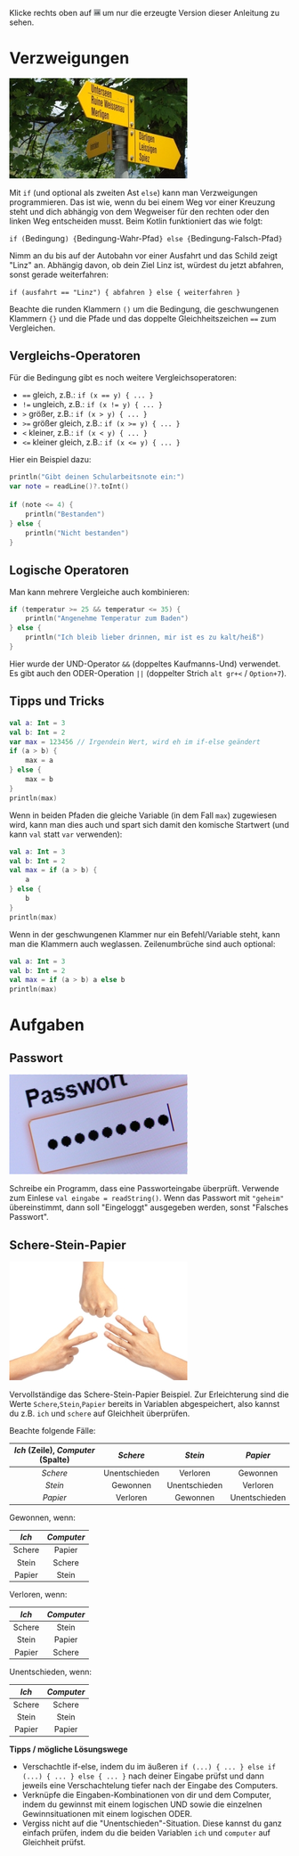 Klicke rechts oben auf ![](../../../../images/LayoutPreviewOnly.png) um nur die erzeugte Version dieser Anleitung zu sehen.

# Verzweigungen

![](../../../../images/Verzweigung.jpg)

Mit `if` (und optional als zweiten Ast `else`) kann man Verzweigungen programmieren.
Das ist wie, wenn du bei einem Weg vor einer Kreuzung steht und dich abhängig von dem Wegweiser für den rechten oder den linken Weg entscheiden musst.
Beim Kotlin funktioniert das wie folgt:

`if (`Bedingung`) {`Bedingung-Wahr-Pfad`} else {`Bedingung-Falsch-Pfad`}`

Nimm an du bis auf der Autobahn vor einer Ausfahrt und das Schild zeigt "Linz" an. Abhängig davon, ob dein Ziel Linz ist, würdest du jetzt abfahren, sonst gerade weiterfahren:

`if (ausfahrt == "Linz") { abfahren } else { weiterfahren }`

Beachte die runden Klammern `()` um die Bedingung, die geschwungenen Klammern `{}` und die Pfade und das doppelte Gleichheitszeichen `==` zum Vergleichen.

## Vergleichs-Operatoren

Für die Bedingung gibt es noch weitere Vergleichsoperatoren:

* `==` gleich, z.B.: `if (x == y) { ... }`
* `!=` ungleich, z.B.: `if (x != y) { ... }`
* `>` größer, z.B.: `if (x > y) { ... }`
* `>=` größer gleich, z.B.: `if (x >= y) { ... }`
* `<` kleiner, z.B.: `if (x < y) { ... }`
* `<=` kleiner gleich, z.B.: `if (x <= y) { ... }`

Hier ein Beispiel dazu:

```kotlin
println("Gibt deinen Schularbeitsnote ein:")
var note = readLine()?.toInt()

if (note <= 4) {
    println("Bestanden")
} else {
    println("Nicht bestanden")
}
```

## Logische Operatoren

Man kann mehrere Vergleiche auch kombinieren:

```kotlin
if (temperatur >= 25 && temperatur <= 35) {
    println("Angenehme Temperatur zum Baden")
} else {
    println("Ich bleib lieber drinnen, mir ist es zu kalt/heiß")
}
```

Hier wurde der UND-Operator `&&` (doppeltes Kaufmanns-Und) verwendet.
Es gibt auch den ODER-Operation `||` (doppelter Strich `alt gr+<` / `Option+7`).

## Tipps und Tricks

```kotlin
val a: Int = 3
val b: Int = 2
var max = 123456 // Irgendein Wert, wird eh im if-else geändert
if (a > b) {
    max = a
} else {
    max = b
}
println(max)
```

Wenn in beiden Pfaden die gleiche Variable (in dem Fall `max`) zugewiesen wird, 
kann man dies auch und spart sich damit den komische Startwert (und kann `val` statt `var` verwenden):

```kotlin
val a: Int = 3
val b: Int = 2
val max = if (a > b) {
    a
} else {
    b
}
println(max)
```

Wenn in der geschwungenen Klammer nur ein Befehl/Variable steht, kann man die Klammern auch weglassen. 
Zeilenumbrüche sind auch optional:

```kotlin
val a: Int = 3
val b: Int = 2
val max = if (a > b) a else b
println(max)
```

# Aufgaben

## Passwort

![](../../../../images/Passwort.jpg)

Schreibe ein Programm, dass eine Passworteingabe überprüft. Verwende zum Einlese `val eingabe = readString()`.
Wenn das Passwort mit `"geheim"` übereinstimmt, dann soll "Eingeloggt" ausgegeben werden, sonst "Falsches Passwort".

## Schere-Stein-Papier

![](../../../../images/SchereSteinPapier.jpg)

Vervollständige das Schere-Stein-Papier Beispiel.
Zur Erleichterung sind die Werte `Schere`,`Stein`,`Papier` bereits in Variablen abgespeichert, also kannst du z.B. `ich` und `schere` auf Gleichheit überprüfen.

Beachte folgende Fälle:

|*Ich* (Zeile), *Computer* (Spalte)|    *Schere*   |    *Stein*    |    *Papier*   |
|:------------------:|:-------------:|:-------------:|:-------------:|
|      *Schere*       | Unentschieden |    Verloren   |    Gewonnen   |
|       *Stein*      |    Gewonnen   | Unentschieden |    Verloren   |
|      *Papier*      |    Verloren   |    Gewonnen   | Unentschieden |

Gewonnen, wenn:

|*Ich* |*Computer*|
|:----:|:--------:|
|Schere|Papier    |
|Stein |Schere    |
|Papier|Stein     |

Verloren, wenn:

|*Ich* |*Computer*|
|:----:|:--------:|
|Schere|Stein     |
|Stein |Papier    |
|Papier|Schere    |

Unentschieden, wenn:

|*Ich* |*Computer*|
|:----:|:--------:|
|Schere|Schere    |
|Stein |Stein     |
|Papier|Papier    |

**Tipps / mögliche Lösungswege**
* Verschachtle if-else, indem du im äußeren `if (...) { ... } else if (...) { ... } else { ... }` nach deiner Eingabe prüfst und dann jeweils eine Verschachtelung tiefer nach der Eingabe des Computers.
* Verknüpfe die Eingaben-Kombinationen von dir und dem Computer, indem du gewinnst mit einem logischen UND sowie die einzelnen Gewinnsituationen mit einem logischen ODER.
* Vergiss nicht auf die "Unentschieden"-Situation. Diese kannst du ganz einfach prüfen, indem du die beiden Variablen `ich` und `computer` auf Gleichheit prüfst.


<!--
## Größte Person

![](../../../../images/Personen.jpg)

Schreibe ein Programm, dass überprüft, wer von dir und deinen beiden besten Freunden / Sitznachbarn am Größten ist.
Ändere dazu die Variablennamen/Aufforderung in `GroesstePerson.kt` auf die Namen deiner Freunde/Sitznachbarn und 
überprüfe mit `if` `else` wer von euch am Größten ist.
Beachte, dass du `if` `else` auch verschachteln oder verketten kannst, z.B.:
```kotlin
if (...) { // Bedingung 1
    // Block wird ausgeführt, falls Bedingung 1 zutrifft
    if (...) { // Bedingung 2
        // Block wird ausgeführt, falls auch Bedingung 2 zutrifft
    } else {
        // Block wird ausgeführt, falls Bedingung 2 NICHT zutrifft
    }
} else {
    // Block wird ausgeführt, falls Bedingung 1 NICHT zutrifft
    if (...) { // Bedingung 3
        // Block wird ausgeführt, falls Bedingung 3 zutrifft
    } else {
        // Block wird ausgeführt, falls Bedingung 3 NICHT zutrifft
    }
}
```

oder:
```kotlin
if (...) { // Bedingung 1
    // Block wird ausgeführt, falls Bedingung 1 zutrifft
} else if (...) { // Bedingung 2
    // Block wird ausgeführt, falls Bedingung 1 NICHT zutrifft, aber Bedingung 2
} else {
    // Block wird ausgeführt, falls weder Bedingung 1 noch Bedingung 2 zutrifft
}
```
-->




